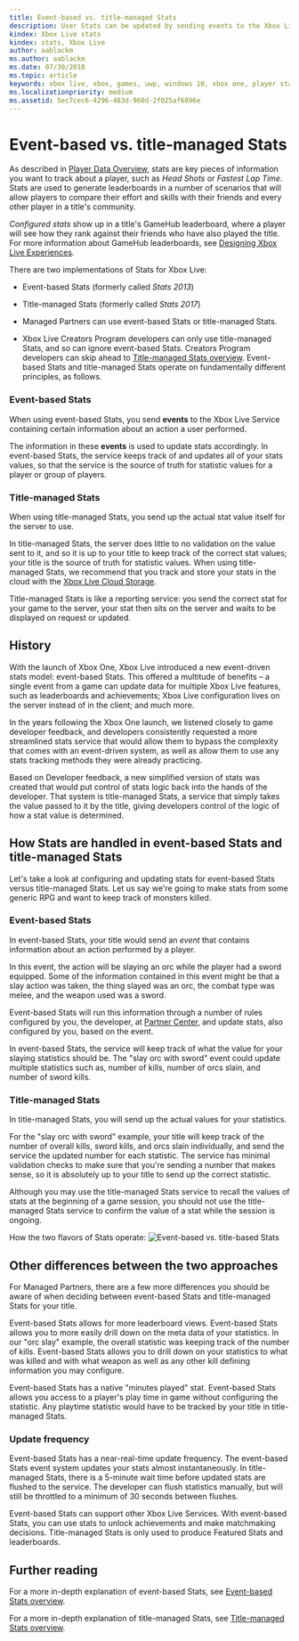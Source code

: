 ```yaml
---
title: Event-based vs. title-managed Stats
description: User Stats can be updated by sending events to the Xbox Live service or by directly calling the Stats API.
kindex: Xbox Live stats
kindex: stats, Xbox Live
author: aablackm
ms.author: aablackm
ms.date: 07/30/2018
ms.topic: article
keywords: xbox live, xbox, games, uwp, windows 10, xbox one, player stats, leaderboards
ms.localizationpriority: medium
ms.assetid: 5ec7cec6-4296-483d-960d-2f025af6896e
---
```


# Event-based vs. title-managed Stats

<!-- renamed file from leaderboards-and-stats-2017/using-player-stats.md -->

As described in [Player Data Overview](../live-playerdata-overview.md), stats are key pieces of information you want to track about a player, such as *Head Shots* or *Fastest Lap Time*.
Stats are used to generate leaderboards in a number of scenarios that will allow players to compare their effort and skills with their friends and every other player in a title's community.

*Configured stats* show up in a title's GameHub leaderboard, where a player will see how they rank against their friends who have also played the title.
For more information about GameHub leaderboards, see [Designing Xbox Live Experiences](../live-designing-experiences.md).

<!-- pinned content blocks are no longer applicable:

The stats that show up in a title's Game Hub are called *Featured stats*, aka *Hero stats*.
In addition to showing up in the Game Hub, as of the Xbox One 1806 update, Featured Stats may also periodically appear in pinned content blocks that users may add to their Home view.
This allows quick access to social leaderboards for directly from the Home view.

Featured Stats are one of several possible items displayed in pinned Content Blocks, so users may not always see them if Microsoft’s content services determine another content item could be more compelling.
-->

There are two implementations of Stats for Xbox Live:
* Event-based Stats (formerly called _Stats 2013_)
* Title-managed Stats (formerly called _Stats 2017_)

* Managed Partners can use event-based Stats or title-managed Stats.

* Xbox Live Creators Program developers can only use title-managed Stats, and so can ignore event-based Stats.
  Creators Program developers can skip ahead to [Title-managed Stats overview](title-managed/live-stats2017.md).
Event-based Stats and title-managed Stats operate on fundamentally different principles, as follows.


### Event-based Stats

When using event-based Stats, you send **events** to the Xbox Live Service containing certain information about an action a user performed.

The information in these **events** is used to update stats accordingly.
In event-based Stats, the service keeps track of and updates all of your stats values, so that the service is the source of truth for statistic values for a player or group of players.


### Title-managed Stats

When using title-managed Stats, you send up the actual stat value itself for the server to use.

In title-managed Stats, the server does little to no validation on the value sent to it, and so it is up to your title to keep track of the correct stat values; your title is the source of truth for statistic values.
When using title-managed Stats, we recommend that you track and store your stats in the cloud with the [Xbox Live Cloud Storage](../../../features/cloud-storage/cloud-storage_nav.md).

Title-managed Stats is like a reporting service: you send the correct stat for your game to the server, your stat then sits on the server and waits to be displayed on request or updated.


## History

With the launch of Xbox One, Xbox Live introduced a new event-driven stats model: event-based Stats.
This offered a multitude of benefits – a single event from a game can update data for multiple Xbox Live features, such as leaderboards and achievements; Xbox Live configuration lives on the server instead of in the client; and much more.

In the years following the Xbox One launch, we listened closely to game developer feedback, and developers consistently requested a more streamlined stats service that would allow them to bypass the complexity that comes with an event-driven system, as well as allow them to use any stats tracking methods they were already practicing.

Based on Developer feedback, a new simplified version of stats was created that would put control of stats logic back into the hands of the developer.
That system is title-managed Stats, a service that simply takes the value passed to it by the title, giving developers control of the logic of how a stat value is determined.


## How Stats are handled in event-based Stats and title-managed Stats

Let's take a look at configuring and updating stats for event-based Stats versus title-managed Stats.
Let us say we're going to make stats from some generic RPG and want to keep track of monsters killed.


### Event-based Stats

In event-based Stats, your title would send an *event* that contains information about an action performed by a player.

In this event, the action will be slaying an orc while the player had a sword equipped.
Some of the information contained in this event might be that a slay action was taken, the thing slayed was an orc, the combat type was melee, and the weapon used was a sword.

Event-based Stats will run this information through a number of rules configured by you, the developer, at [Partner Center](https://partner.microsoft.com/dashboard), and update stats, also configured by you, based on the event.

In event-based Stats, the service will keep track of what the value for your slaying statistics should be.
The "slay orc with sword" event could update multiple statistics such as, number of kills, number of orcs slain, and number of sword kills.


### Title-managed Stats

In title-managed Stats, you will send up the actual values for your statistics.

For the "slay orc with sword" example, your title will keep track of the number of overall kills, sword kills, and orcs slain individually, and send the service the updated number for each statistic.
The service has minimal validation checks to make sure that you're sending a number that makes sense, so it is absolutely up to your title to send up the correct statistic.

Although you may use the title-managed Stats service to recall the values of stats at the beginning of a game session, you should not use the title-managed Stats service to confirm the value of a stat while the session is ongoing.

How the two flavors of Stats operate:
![Event-based vs. title-based Stats](live-stats-eb-vs-tm-images/Stats2013-7DiagramColored.jpg)


## Other differences between the two approaches

For Managed Partners, there are a few more differences you should be aware of when deciding between event-based Stats and title-managed Stats for your title.

Event-based Stats allows for more leaderboard views.
Event-based Stats allows you to more easily drill down on the meta data of your statistics.
In our "orc slay" example, the overall statistic was keeping track of the number of kills.
Event-based Stats allows you to drill down on your statistics to what was killed and with what weapon as well as any other kill defining information you may configure.

Event-based Stats has a native "minutes played" stat.
Event-based Stats allows you access to a player's play time in game without configuring the statistic.
Any playtime statistic would have to be tracked by your title in title-managed Stats.


### Update frequency

Event-based Stats has a near-real-time update frequency.
The event-based Stats event system updates your stats almost instantaneously.
In title-managed Stats, there is a 5-minute wait time before updated stats are flushed to the service.
The developer can flush statistics manually, but will still be throttled to a minimum of 30 seconds between flushes.

Event-based Stats can support other Xbox Live Services.
With event-based Stats, you can use stats to unlock achievements and make matchmaking decisions.
Title-managed Stats is only used to produce Featured Stats and leaderboards.


## Further reading

For a more in-depth explanation of event-based Stats, see [Event-based Stats overview](event-based/live-stats-eb-overview.md).

For a more in-depth explanation of title-managed Stats, see [Title-managed Stats overview](title-managed/live-stats2017.md).
